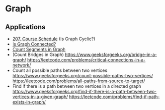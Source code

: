 # Graph

## Applications

- [207. Course Schedule](/leetcode/207.md) (Is Graph Cyclic?)
- [Is Graph Connected?](/programs/graph-is-connected.md)
- [Count Segments in Graph](/programs/graph-is-connected.md)
- (Count Bridges in Graph) https://www.geeksforgeeks.org/bridge-in-a-graph/ https://leetcode.com/problems/critical-connections-in-a-network/
- Count all possible paths between two vertices https://www.geeksforgeeks.org/count-possible-paths-two-vertices/ https://leetcode.com/problems/all-paths-from-source-to-target/
- Find if there is a path between two vertices in a directed graph https://www.geeksforgeeks.org/find-if-there-is-a-path-between-two-vertices-in-a-given-graph/ https://leetcode.com/problems/find-if-path-exists-in-graph/